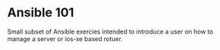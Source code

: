 # Ansible 101
Small subset of Ansible exercies intended to introduce a user on how to manage a server or ios-xe based rotuer.

